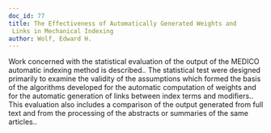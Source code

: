 ```yaml
---
doc_id: 77
title: The Effectiveness of Automatically Generated Weights and 
 Links in Mechanical Indexing
author: Wolf, Edward H.
---
```


Work concerned with the statistical evaluation of the output of the MEDICO 
automatic indexing method is described.. The statistical test were designed
primarily to examine the validity of the assumptions which formed the basis of 
the algorithms developed for the automatic computation of weights and for the 
automatic generation of links between index terms and modifiers.. This 
evaluation also includes a comparison of the output generated from full text 
and from the processing of the abstracts or summaries of the same articles..